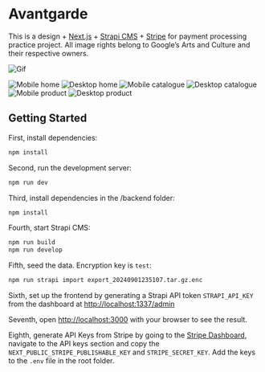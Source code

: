 # Avantgarde

This is a design + [Next.js](https://nextjs.org/) + [Strapi CMS](https://strapi.io/) + [Stripe](https://stripe.com/) for payment processing practice project.
All image rights belong to Google’s Arts and Culture and their respective owners.

![Gif](/images//project_showcase.gif)

![Mobile home](/images/home_mobile.png)
![Desktop home](/images/home_desktop.png)
![Mobile catalogue](/images/catalogue_mobile.png)
![Desktop catalogue](/images/catalogue_desktop.png)
![Mobile product](/images/product_mobile.png)
![Desktop product](/images/product_desktop.png)

## Getting Started

First, install dependencies:

```bash
npm install
```

Second, run the development server:
```bash
npm run dev
```

Third, install dependencies in the /backend folder:
```bash
npm install
```

Fourth, start Strapi CMS:
```bash
npm run build
npm run develop
```

Fifth, seed the data. Encryption key is `test`:

```bash
npm run strapi import export_20240901235107.tar.gz.enc 
```

Sixth, set up the frontend by generating a Strapi API token `STRAPI_API_KEY` from the dashboard at [http://localhost:1337/admin](http://localhost:1337/admin)

Seventh, open [http://localhost:3000](http://localhost:3000) with your browser to see the result.

Eighth, generate API Keys from Stripe by going to the [Stripe Dashboard](https://dashboard.stripe.com/), navigate to the API keys section and copy the `NEXT_PUBLIC_STRIPE_PUBLISHABLE_KEY` and `STRIPE_SECRET_KEY`. Add the keys to the `.env` file in the root folder.